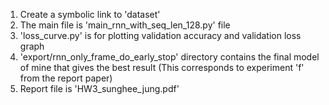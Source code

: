 1. Create a symbolic link to 'dataset'
2. The main file is 'main_rnn_with_seq_len_128.py' file
3. 'loss_curve.py' is for plotting validation accuracy and validation loss graph
4. 'export/rnn_only_frame_do_early_stop' directory contains the final model of mine that gives the best result
(This corresponds to experiment 'f' from the report paper)
5. Report file is 'HW3_sunghee_jung.pdf'
